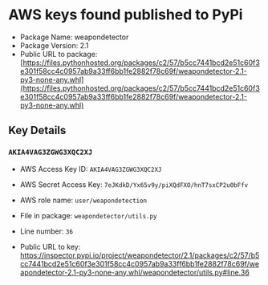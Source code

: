# AWS keys found published to PyPi

* Package Name: weapondetector
* Package Version: 2.1
* Public URL to package: [https://files.pythonhosted.org/packages/c2/57/b5cc7441bcd2e51c60f3e301f58cc4c0957ab9a33ff6bb1fe2882f78c69f/weapondetector-2.1-py3-none-any.whl](https://files.pythonhosted.org/packages/c2/57/b5cc7441bcd2e51c60f3e301f58cc4c0957ab9a33ff6bb1fe2882f78c69f/weapondetector-2.1-py3-none-any.whl)

## Key Details

### `AKIA4VAG3ZGWG3XQC2XJ`

* AWS Access Key ID: `AKIA4VAG3ZGWG3XQC2XJ`
* AWS Secret Access Key: `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` 
* AWS role name: `user/weapondetection`
* File in package: `weapondetector/utils.py`
* Line number: `36`

* Public URL to key: https://inspector.pypi.io/project/weapondetector/2.1/packages/c2/57/b5cc7441bcd2e51c60f3e301f58cc4c0957ab9a33ff6bb1fe2882f78c69f/weapondetector-2.1-py3-none-any.whl/weapondetector/utils.py#line.36


